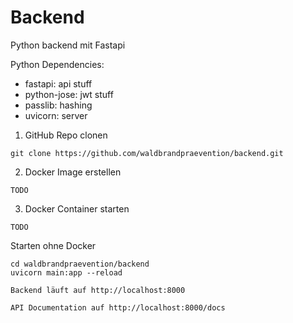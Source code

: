 # Backend
Python backend mit Fastapi

Python Dependencies:
- fastapi: api stuff
- python-jose: jwt stuff
- passlib: hashing
- uvicorn: server

1. GitHub Repo clonen
```
git clone https://github.com/waldbrandpraevention/backend.git
```
2. Docker Image erstellen
```
TODO
```
3. Docker Container starten
```
TODO
```

Starten ohne Docker
```
cd waldbrandpraevention/backend
uvicorn main:app --reload
```

```
Backend läuft auf http://localhost:8000
```

```
API Documentation auf http://localhost:8000/docs
```

